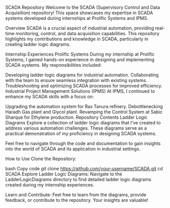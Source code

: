 SCADA Repository
Welcome to the SCADA (Supervisory Control and Data Acquisition) repository! This space showcases my expertise in SCADA systems developed during internships at Prolific Systems and IPMS.

Overview
SCADA is a crucial aspect of industrial automation, providing real-time monitoring, control, and data acquisition capabilities. This repository highlights my contributions and knowledge in SCADA, particularly in creating ladder logic diagrams.

Internship Experiences
Prolific Systems
During my internship at Prolific Systems, I gained hands-on experience in designing and implementing SCADA systems. My responsibilities included:

Developing ladder logic diagrams for industrial automation.
Collaborating with the team to ensure seamless integration with existing systems.
Troubleshooting and optimizing SCADA processes for improved efficiency.
Industrial Project Management Solutions (IPMS)
At IPMS, I continued to enhance my SCADA skills with a focus on:

Upgrading the automation system for Ras Tanura refinery.
Debottlenecking Haradh Gas plant and Glycol plant.
Revamping the Control System at Sabic Sharque for Ethylene production.
Repository Contents
Ladder Logic Diagrams
Explore a collection of ladder logic diagrams that I've created to address various automation challenges. These diagrams serve as a practical demonstration of my proficiency in designing SCADA systems.

Feel free to navigate through the code and documentation to gain insights into the world of SCADA and its application in industrial settings.

How to Use
Clone the Repository:

bash
Copy code
git clone https://github.com/your-username/SCADA.git
cd SCADA
Explore Ladder Logic Diagrams:
Navigate to the LadderLogicDiagrams directory to find detailed ladder logic diagrams created during my internship experiences.

Learn and Contribute:
Feel free to learn from the diagrams, provide feedback, or contribute to the repository. Your insights are valuable!
